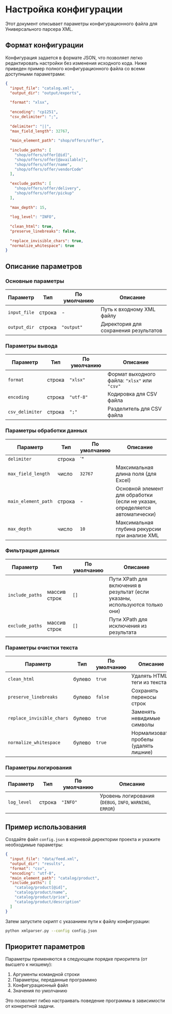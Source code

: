 # Настройка конфигурации

Этот документ описывает параметры конфигурационного файла для Универсального парсера XML.

## Формат конфигурации

Конфигурация задается в формате JSON, что позволяет легко редактировать настройки без изменения исходного кода. Ниже приведен пример полного конфигурационного файла со всеми доступными параметрами:

```json
{
  "input_file": "catalog.xml",
  "output_dir": "output/exports",
  
  "format": "xlsx",
  
  "encoding": "cp1251",
  "csv_delimiter": ";",
  
  "delimiter": "||",
  "max_field_length": 32767,
  
  "main_element_path": "shop/offers/offer",
  
  "include_paths": [
    "shop/offers/offer[@id]",
    "shop/offers/offer[@available]",
    "shop/offers/offer/name",
    "shop/offers/offer/vendorCode"
  ],
  
  "exclude_paths": [
    "shop/offers/offer/delivery",
    "shop/offers/offer/pickup"
  ],
  
  "max_depth": 15,
  
  "log_level": "INFO",
  
  "clean_html": true,
  "preserve_linebreaks": false,
  
  "replace_invisible_chars": true,
  "normalize_whitespace": true
}
```

## Описание параметров

### Основные параметры

| Параметр | Тип | По умолчанию | Описание |
|----------|-----|--------------|----------|
| `input_file` | строка | - | Путь к входному XML файлу |
| `output_dir` | строка | `"output"` | Директория для сохранения результатов |

### Параметры вывода

| Параметр | Тип | По умолчанию | Описание |
|----------|-----|--------------|----------|
| `format` | строка | `"xlsx"` | Формат выходного файла: `"xlsx"` или `"csv"` |
| `encoding` | строка | `"utf-8"` | Кодировка для CSV файла |
| `csv_delimiter` | строка | `";"` | Разделитель для CSV файла |

### Параметры обработки данных

| Параметр | Тип | По умолчанию | Описание |
|----------|-----|--------------|----------|
| `delimiter` | строка | `"||"` | Разделитель для списков в выходном файле |
| `max_field_length` | число | `32767` | Максимальная длина поля (для Excel) |
| `main_element_path` | строка | - | Основной элемент для обработки (если не указан, определяется автоматически) |
| `max_depth` | число | `10` | Максимальная глубина рекурсии при анализе XML |

### Фильтрация данных

| Параметр | Тип | По умолчанию | Описание |
|----------|-----|--------------|----------|
| `include_paths` | массив строк | `[]` | Пути XPath для включения в результат (если указаны, используются только они) |
| `exclude_paths` | массив строк | `[]` | Пути XPath для исключения из результата |

### Параметры очистки текста

| Параметр | Тип | По умолчанию | Описание |
|----------|-----|--------------|----------|
| `clean_html` | булево | `true` | Удалять HTML-теги из текста |
| `preserve_linebreaks` | булево | `false` | Сохранять переносы строк |
| `replace_invisible_chars` | булево | `true` | Заменять невидимые символы |
| `normalize_whitespace` | булево | `true` | Нормализовать пробелы (удалять лишние) |

### Параметры логирования

| Параметр | Тип | По умолчанию | Описание |
|----------|-----|--------------|----------|
| `log_level` | строка | `"INFO"` | Уровень логирования (`DEBUG`, `INFO`, `WARNING`, `ERROR`) |

## Пример использования

Создайте файл `config.json` в корневой директории проекта и укажите необходимые параметры:

```json
{
  "input_file": "data/feed.xml",
  "output_dir": "results",
  "format": "csv",
  "encoding": "utf-8",
  "main_element_path": "catalog/product",
  "include_paths": [
    "catalog/product[@id]",
    "catalog/product/name",
    "catalog/product/price",
    "catalog/product/description"
  ]
}
```

Затем запустите скрипт с указанием пути к файлу конфигурации:

```bash
python xmlparser.py --config config.json
```

## Приоритет параметров

Параметры применяются в следующем порядке приоритета (от высшего к низшему):

1. Аргументы командной строки
2. Параметры, переданные программно
3. Конфигурационный файл
4. Значения по умолчанию

Это позволяет гибко настраивать поведение программы в зависимости от конкретной задачи.